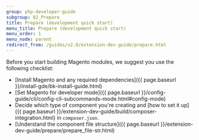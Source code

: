 ```yaml
---
group: php-developer-guide
subgroup: 02_Prepare
title: Prepare (development quick start)
menu_title: Prepare (development quick start)
menu_order: 1
menu_node: parent
redirect_from: /guides/v2.0/extension-dev-guide/prepare.html
---
```


Before you start building Magento modules, we suggest you use the following checklist:

*	[Install Magento and any required dependencies]({{ page.baseurl }}/install-gde/bk-install-guide.html)
*	[Set Magento for developer mode]({{ page.baseurl }}/config-guide/cli/config-cli-subcommands-mode.html#config-mode)
*	Decide which type of component you're creating and [how to set it up]({{ page.baseurl }}/extension-dev-guide/build/composer-integration.html) in `composer.json`.
*	[Understand the component file structure]({{ page.baseurl }}/extension-dev-guide/prepare/prepare_file-str.html)
